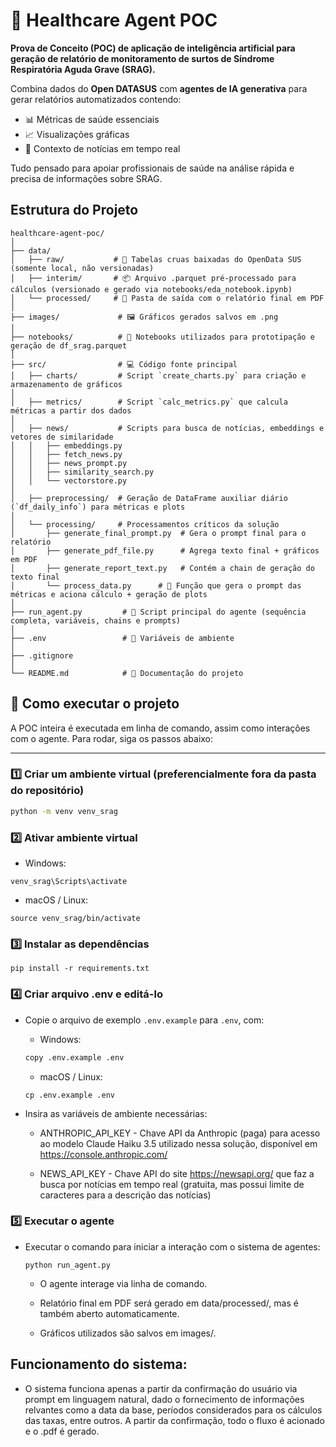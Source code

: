 # 🧠 Healthcare Agent POC

**Prova de Conceito (POC) de aplicação de inteligência artificial para geração de relatório de  monitoramento de surtos de Síndrome Respiratória Aguda Grave (SRAG).**  

Combina dados do **Open DATASUS** com **agentes de IA generativa** para gerar relatórios automatizados contendo:  
- 📊 Métricas de saúde essenciais  
- 📈 Visualizações gráficas  
- 📰 Contexto de notícias em tempo real  

Tudo pensado para apoiar profissionais de saúde na análise rápida e precisa de informações sobre SRAG.

## Estrutura do Projeto
```
healthcare-agent-poc/
│
├── data/
│   ├── raw/           # 📁 Tabelas cruas baixadas do OpenData SUS (somente local, não versionadas)
│   ├── interim/       # 📦 Arquivo .parquet pré-processado para cálculos (versionado e gerado via notebooks/eda_notebook.ipynb)
│   └── processed/     # 📄 Pasta de saída com o relatório final em PDF
│
├── images/             # 🖼️ Gráficos gerados salvos em .png
│
├── notebooks/          # 📓 Notebooks utilizados para prototipação e geração de df_srag.parquet
│
├── src/                # 💻 Código fonte principal
│   ├── charts/         # Script `create_charts.py` para criação e armazenamento de gráficos
│
│   ├── metrics/        # Script `calc_metrics.py` que calcula métricas a partir dos dados
│
│   ├── news/           # Scripts para busca de notícias, embeddings e vetores de similaridade
│   │   ├── embeddings.py
│   │   ├── fetch_news.py
│   │   ├── news_prompt.py
│   │   ├── similarity_search.py
│   │   └── vectorstore.py
│
│   ├── preprocessing/  # Geração de DataFrame auxiliar diário (`df_daily_info`) para métricas e plots
│
│   └── processing/     # Processamentos críticos da solução
│       ├── generate_final_prompt.py  # Gera o prompt final para o relatório
│       ├── generate_pdf_file.py      # Agrega texto final + gráficos em PDF
│       ├── generate_report_text.py   # Contém a chain de geração do texto final
│       └── process_data.py      # 🔄 Função que gera o prompt das métricas e aciona cálculo + geração de plots
│
├── run_agent.py         # 🚀 Script principal do agente (sequência completa, variáveis, chains e prompts)
│
├── .env                 # 🔑 Variáveis de ambiente
│
├── .gitignore
│
└── README.md            # 📖 Documentação do projeto
```

## 🚀 Como executar o projeto

A POC inteira é executada em linha de comando, assim como interações com o agente. 
Para rodar, siga os passos abaixo:

---

### 1️⃣ Criar um ambiente virtual (preferencialmente fora da pasta do repositório)

```bash
python -m venv venv_srag
```

### 2️⃣ Ativar ambiente virtual

- Windows:

```venv_srag\Scripts\activate```

- macOS / Linux:

```source venv_srag/bin/activate```

### 3️⃣ Instalar as dependências

```pip install -r requirements.txt```

### 4️⃣ Criar arquivo .env e editá-lo

- Copie o arquivo de exemplo `.env.example` para `.env`, com:

    - Windows: 
    ```bash
    copy .env.example .env
    ```

    - macOS / Linux:
    ```
    cp .env.example .env
    ``` 

- Insira as variáveis de ambiente necessárias: 
    - ANTHROPIC_API_KEY - Chave API da Anthropic (paga) para acesso ao modelo Claude Haiku 3.5 utilizado nessa solução, disponível em https://console.anthropic.com/

    - NEWS_API_KEY - Chave API do site https://newsapi.org/ que faz a busca por notícias em tempo real (gratuita, mas possui limite de caracteres para a descrição das notícias)

### 5️⃣ Executar o agente
- Executar o comando para iniciar a interação com o sistema de agentes: 

    ```python run_agent.py```

    - O agente interage via linha de comando.

    - Relatório final em PDF será gerado em data/processed/, mas é também aberto automaticamente.

    - Gráficos utilizados são salvos em images/. 


## Funcionamento do sistema:

- O sistema funciona apenas a partir da confirmação do usuário via prompt em linguagem natural, dado o fornecimento de informações relvantes como a data da base, períodos considerados para os cálculos das taxas, entre outros. A partir da confirmação, todo o fluxo é acionado e o .pdf é gerado. 

